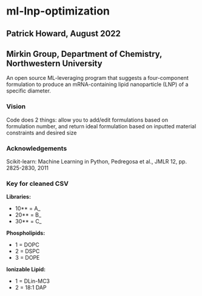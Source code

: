 # ml-lnp-optimization
## Patrick Howard, August 2022
## Mirkin Group, Department of Chemistry, Northwestern University

An open source ML-leveraging program that suggests a four-component formulation to produce an mRNA-containing lipid nanoparticle (LNP) of a specific diameter.

### Vision
Code does 2 things: allow you to add/edit formulations based on formulation number, and return ideal formulation based on inputted material constraints and desired size

### Acknowledgements
Scikit-learn: Machine Learning in Python, Pedregosa et al., JMLR 12, pp. 2825-2830, 2011

### Key for cleaned CSV

**Libraries:**
- 10** = A_ 
- 20** = B_
- 30** = C_

**Phospholipids:**
- 1 = DOPC
- 2 = DSPC
- 3 = DOPE

**Ionizable Lipid:**
- 1 = DLin-MC3
- 2 = 18:1 DAP
